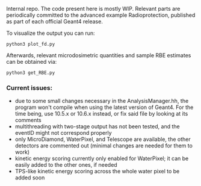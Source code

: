Internal repo. The code present here is mostly WIP. Relevant parts are periodically committed to the advanced example Radioprotection, published as part of each official Geant4 release.

To visualize the output you can run:

    python3 plot_fd.py

Afterwards, relevant microdosimetric quantities and sample RBE estimates can be obtained via:

    python3 get_RBE.py
    
### Current issues:
- due to some small changes necessary in the AnalysisManager.hh, the program won't compile when using the latest version of Geant4. For the time being, use 10.5.x or 10.6.x instead, or fix said file by looking at its comments
- multithreading with two-stage output has not been tested, and the eventID might not correspond properly
- only MicroDiamond, WaterPixel, and Telescope are available, the other detectors are commented out (minimal changes are needed for them to work)
- kinetic energy scoring currently only enabled for WaterPixel; it can be easily added to the other ones, if needed
- TPS-like kinetic energy scoring across the whole water pixel to be added soon
